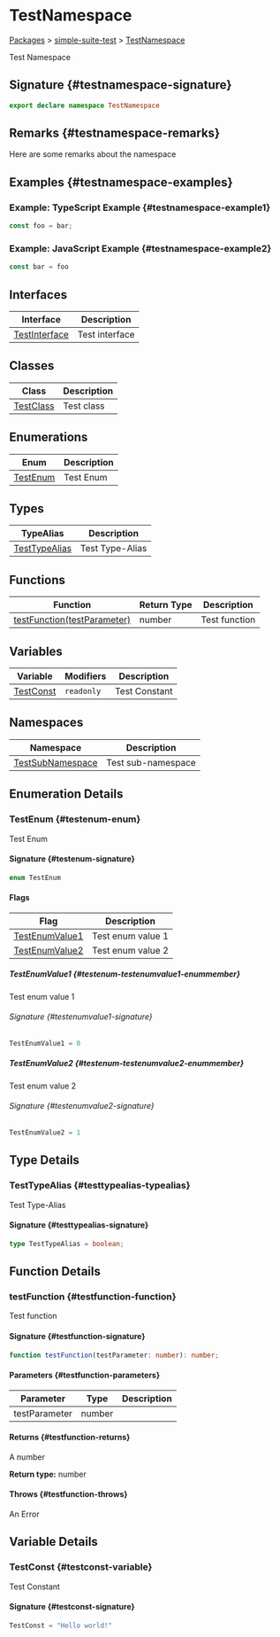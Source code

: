 <!-- Front Matter! -->

# TestNamespace

[Packages](./) &gt; [simple-suite-test](./simple-suite-test) &gt; [TestNamespace](./simple-suite-test/testnamespace-namespace)

Test Namespace

## Signature {#testnamespace-signature}

```typescript
export declare namespace TestNamespace
```

## Remarks {#testnamespace-remarks}

Here are some remarks about the namespace

## Examples {#testnamespace-examples}

### Example: TypeScript Example {#testnamespace-example1}

```typescript
const foo = bar;
```

### Example: JavaScript Example {#testnamespace-example2}

```javascript
const bar = foo
```

## Interfaces

| Interface | Description |
| --- | --- |
| [TestInterface](./simple-suite-test/testnamespace/testinterface-interface) | Test interface |

## Classes

| Class | Description |
| --- | --- |
| [TestClass](./simple-suite-test/testnamespace/testclass-class) | Test class |

## Enumerations

| Enum | Description |
| --- | --- |
| [TestEnum](./simple-suite-test/testnamespace-namespace#testenum-enum) | Test Enum |

## Types

| TypeAlias | Description |
| --- | --- |
| [TestTypeAlias](./simple-suite-test/testnamespace-namespace#testtypealias-typealias) | Test Type-Alias |

## Functions

| Function | Return Type | Description |
| --- | --- | --- |
| [testFunction(testParameter)](./simple-suite-test/testnamespace-namespace#testfunction-function) | number | Test function |

## Variables

| Variable | Modifiers | Description |
| --- | --- | --- |
| [TestConst](./simple-suite-test/testnamespace-namespace#testconst-variable) | `readonly` | Test Constant |

## Namespaces

| Namespace | Description |
| --- | --- |
| [TestSubNamespace](./simple-suite-test/testnamespace/testsubnamespace-namespace) | Test sub-namespace |

## Enumeration Details

### TestEnum {#testenum-enum}

Test Enum

#### Signature {#testenum-signature}

```typescript
enum TestEnum
```

#### Flags

| Flag | Description |
| --- | --- |
| [TestEnumValue1](./simple-suite-test/testnamespace-namespace#testenum-testenumvalue1-enummember) | Test enum value 1 |
| [TestEnumValue2](./simple-suite-test/testnamespace-namespace#testenum-testenumvalue2-enummember) | Test enum value 2 |

##### TestEnumValue1 {#testenum-testenumvalue1-enummember}

Test enum value 1

###### Signature {#testenumvalue1-signature}

```typescript
TestEnumValue1 = 0
```

##### TestEnumValue2 {#testenum-testenumvalue2-enummember}

Test enum value 2

###### Signature {#testenumvalue2-signature}

```typescript
TestEnumValue2 = 1
```

## Type Details

### TestTypeAlias {#testtypealias-typealias}

Test Type-Alias

#### Signature {#testtypealias-signature}

```typescript
type TestTypeAlias = boolean;
```

## Function Details

### testFunction {#testfunction-function}

Test function

#### Signature {#testfunction-signature}

```typescript
function testFunction(testParameter: number): number;
```

#### Parameters {#testfunction-parameters}

| Parameter | Type | Description |
| --- | --- | --- |
| testParameter | number |  |

#### Returns {#testfunction-returns}

A number

**Return type:** number

#### Throws {#testfunction-throws}

An Error

## Variable Details

### TestConst {#testconst-variable}

Test Constant

#### Signature {#testconst-signature}

```typescript
TestConst = "Hello world!"
```
